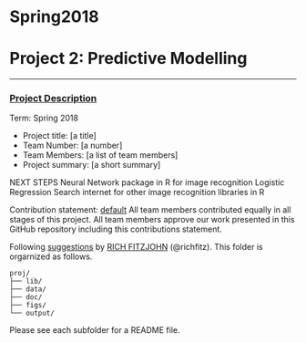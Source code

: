 # Spring2018


# Project 2: Predictive Modelling

----


### [Project Description](doc/)

Term: Spring 2018

+ Project title: [a title]
+ Team Number: [a number]
+ Team Members: [a list of team members]
+ Project summary: [a short summary] 


NEXT STEPS
Neural Network package in R for image recognition
Logistic Regression
Search internet for other image recognition libraries in R



Contribution statement: [default](doc/a_note_on_contributions.md) All team members contributed equally in all stages of this project. All team members approve our work presented in this GitHub repository including this contributions statement.

Following [suggestions](http://nicercode.github.io/blog/2013-04-05-projects/) by [RICH FITZJOHN](http://nicercode.github.io/about/#Team) (@richfitz). This folder is orgarnized as follows.

```
proj/
├── lib/
├── data/
├── doc/
├── figs/
└── output/
```

Please see each subfolder for a README file.
